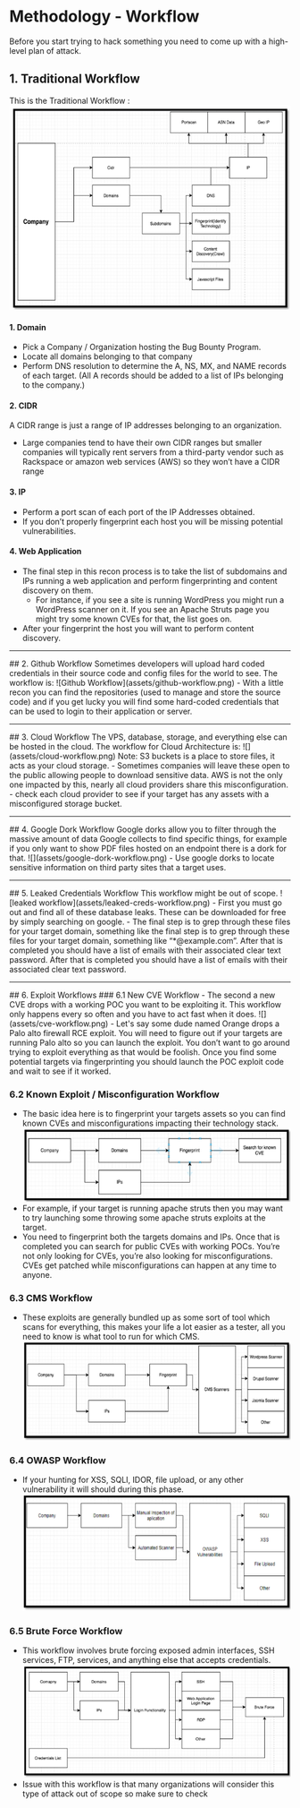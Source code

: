 # Methodology - Workflow
Before you start trying to hack something you need to come up with a high-level plan of attack.

## 1. Traditional Workflow
This is the Traditional Workflow :
![](assets/traditional-workflow.png)
#### 1. Domain
- Pick a Company / Organization hosting the Bug Bounty Program.
- Locate all domains belonging to that company
- Perform DNS resolution to determine the A, NS, MX, and  NAME records of each target. (All A records should be added to a list of IPs belonging to the company.)

#### 2. CIDR
A CIDR range is just a range of IP addresses belonging to an organization.
- Large companies tend to have their own CIDR ranges but smaller companies will typically rent servers from a third-party vendor such as Rackspace or amazon web services (AWS) so they won’t have a CIDR range

#### 3. IP
- Perform a port scan of each port of the IP Addresses obtained. 
- If you don’t properly fingerprint each host you will be missing potential vulnerabilities.

#### 4. Web Application
- The final step in this recon process is to take the list of subdomains and IPs running a web application and  perform fingerprinting and content discovery on them.
	- For instance, if you see a site is running WordPress you might run a WordPress scanner on it. If you see an Apache Struts page you might try some known CVEs for that, the list goes on.
- After your fingerprint the host you will want to perform content discovery.
<hr>
## 2. Github Workflow
Sometimes developers will upload hard coded credentials in their source code and config files for the world to see. The workflow is: 
![Github Workflow](assets/github-workflow.png)
- With a little recon you can find the repositories (used to manage and store the source code) and if you get lucky you will find some hard-coded credentials that can be used to login to their application or server.
<hr>
## 3. Cloud Workflow
The VPS, database, storage, and everything else can be hosted in the cloud. The workflow for Cloud Architecture is:
![](assets/cloud-workflow.png)
Note: S3 buckets is a place to store files, it acts as your cloud storage.
- Sometimes companies will leave these open to the public allowing people to download sensitive data. AWS is not the only one impacted by this, nearly all cloud providers share this misconfiguration.
- check each cloud provider to see if your target has any assets with a misconfigured storage bucket.
<hr>
## 4. Google Dork  Workflow
Google dorks allow you to filter through the massive amount of data Google collects to find specific things, for example if you only want to show PDF
files hosted on an endpoint there is a dork for that. 
![](assets/google-dork-workflow.png)
- Use google dorks to locate sensitive information on third party sites that a target uses.
<hr>
## 5. Leaked Credentials Workflow
This workflow might be out of scope. 
![leaked workflow](assets/leaked-creds-workflow.png)
- First you must go out and find all of these database leaks. These can be downloaded for free by simply searching on google.
- The final step is to grep through these files for your target domain, something like the final step is to grep through these files for your target domain, something like “*@example.com”. After that is completed you should have a list of emails with their associated clear text password. After that is completed you should have a list of emails with their associated clear text password.
<hr>
## 6. Exploit Workflows
### 6.1 New CVE Workflow
- The second a new CVE drops with a working POC you want to be exploiting it. This workflow only happens every so often and you have to act fast when it does.
![](assets/cve-workflow.png)
- Let's say some dude named Orange drops a Palo alto firewall RCE exploit. You will need to figure out if your targets are running Palo alto so you can launch the exploit. You don’t want to go around trying to exploit everything as that would be foolish. Once you find some potential targets via fingerprinting you should launch the POC exploit code and wait to see if it worked.

### 6.2 Known Exploit / Misconfiguration Workflow
- The basic idea here is to fingerprint your targets assets so you can find known CVEs and misconfigurations impacting their technology stack.
![](assets/exploit-workflow.png)
-  For example, if your target is running apache struts then you may want to try launching some throwing some apache struts exploits at the target.
-  You need to fingerprint both the targets domains and IPs. Once that is completed you can search for public CVEs with working POCs. You’re not only looking for CVEs, you’re also looking for misconfigurations. CVEs get patched while misconfigurations can happen at any time to anyone.

### 6.3 CMS Workflow
- These exploits are generally bundled up as some sort of tool which scans for everything, this makes your life a lot easier as a tester, all you need to know is what tool to run for which CMS.
![](assets/cms-workflow.png)

### 6.4 OWASP Workflow
- If your hunting for XSS, SQLI, IDOR, file upload, or any other vulnerability it will should during this phase.
![](assets/owasp-workflow.png)

### 6.5 Brute Force Workflow
- This workflow involves brute forcing exposed admin interfaces, SSH services, FTP, services, and anything else that accepts credentials.
![](assets/brute-force-workflow.png)
- Issue with this workflow is that many organizations will consider this type of attack out of scope so make sure to check

